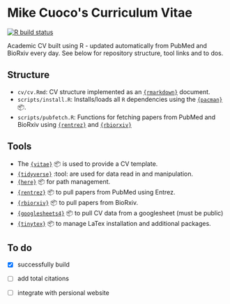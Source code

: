 # Mike Cuoco's Curriculum Vitae

[![R build status](https://github.com/mikecuoco/cv/workflows/check-and-build/badge.svg)](https://github.com/mikecuoco/cv/actions)

Academic CV built using R - updated automatically from PubMed and BioRxiv every day. See below for repository structure, tool links and to dos. 

## Structure

- `cv/cv.Rmd`: CV structure implemented as an [`{rmarkdown}`](https://rmarkdown.rstudio.com) document.
- `scripts/install.R`: Installs/loads all `R` dependencies using the [`{pacman}`](https://github.com/trinker/pacman) :package:.
- `scripts/pubfetch.R`: Functions for fetching papers from PubMed and BioRxiv using [`{rentrez}`](https://github.com/ropensci/rentrez) and [`{rbiorxiv}`](https://github.com/nicholasmfraser/rbiorxiv)

## Tools

- The [`{vitae}`](https://docs.ropensci.org/vitae/) :package: is used to provide a CV template.
- [`{tidyverse}`](https://www.tidyverse.org) :tool: are used for data read in and manipulation.
- [`{here}`](https://here.r-lib.org) :package: for path management.
- [`{rentrez}`](https://github.com/ropensci/rentrez) :package: to pull papers from PubMed using Entrez.
- [`{rbiorxiv}`](https://github.com/nicholasmfraser/rbiorxiv) :package: to pull papers from BioRxiv.
- [`{googlesheets4}`](https://github.com/tidyverse/googlesheets4) :package: to pull CV data from a googlesheet (must be public)
- [`{tinytex}`](https://github.com/yihui/tinytex) :package: to manage LaTex installation and additional packages.

## To do

- [X] successfully build 
- [ ] add total citations
- [ ] integrate with persional website


